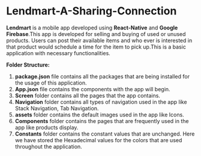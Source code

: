# Lendmart-A-Sharing-Connection
 **Lendmart** is a mobile app developed using **React-Native** and **Google Firebase**.This app is developed for selling and buying of used or unused products. Users can post their available items and who ever is interested in that product would schedule a time for the item to pick up.This is a basic application with necessary functionalities.

 **Folder Structure:**
 1. **package.json**  file contains all the packages that are being installed for the usage of this application.
 2. **App.json** file contains the components with the app will begin.
 3. **Screen** folder contains all the pages that the app contains.
 4. **Navigation** folder contains all types of navigation used in the app like Stack Navigation, Tab Navigation.
 5. **assets** folder contains the default images used in the app like Icons.
 6. **Components** folder contains the pages that are frequently used in the app like products display.
 7. **Constants** folder contains the constant values that are unchanged. Here we have stored the Hexadecimal values for the colors that are used throughout the application.

